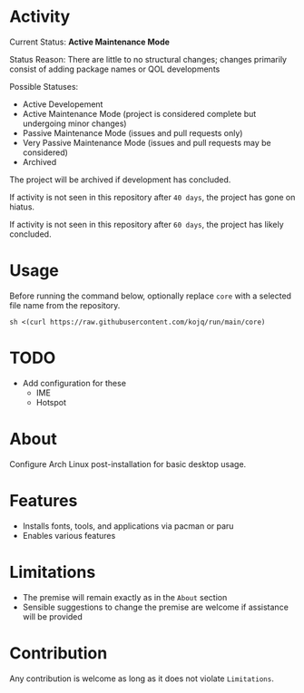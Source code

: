 # Activity

Current Status: **Active Maintenance Mode**

Status Reason: There are little to no structural changes; changes primarily consist of adding package names or QOL developments

Possible Statuses:

- Active Developement
- Active Maintenance Mode (project is considered complete but undergoing minor changes)
- Passive Maintenance Mode (issues and pull requests only)
- Very Passive Maintenance Mode (issues and pull requests may be considered)
- Archived

The project will be archived if development has concluded.

If activity is not seen in this repository after `40 days`, the project has gone on hiatus.

If activity is not seen in this repository after `60 days`, the project has likely concluded.

# Usage

Before running the command below, optionally replace `core` with a selected file name from the repository.

```
sh <(curl https://raw.githubusercontent.com/kojq/run/main/core)
```

# TODO

- Add configuration for these
  - IME
  - Hotspot

# About

Configure Arch Linux post-installation for basic desktop usage.

# Features

- Installs fonts, tools, and applications via pacman or paru
- Enables various features

# Limitations
- The premise will remain exactly as in the `About` section
- Sensible suggestions to change the premise are welcome if assistance will be provided

# Contribution
Any contribution is welcome as long as it does not violate `Limitations`.
